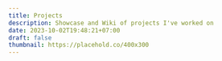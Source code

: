 ```yaml
---
title: Projects
description: Showcase and Wiki of projects I've worked on
date: 2023-10-02T19:48:21+07:00
draft: false
thumbnail: https://placehold.co/400x300
---
```


